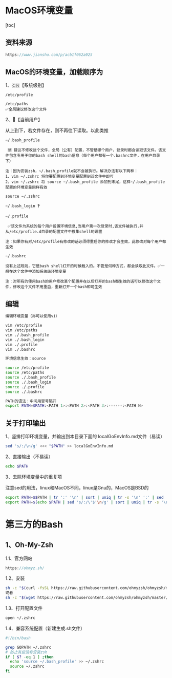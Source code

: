 # MacOS环境变量

[toc]

## 资料来源

```javascript
https://www.jianshu.com/p/acb1f062a925
```

## MacOS的环境变量，加载顺序为

1、🇨🇳【系统级别】

```
/etc/profile 
```

```
/etc/paths 
✅全局建议修改这个文件
```

2、👤【当前用户】

从上到下，若文件存在，则不再往下读取。以此类推

```
~/.bash_profile

 🈲 建议不修改这个文件，全局（公有）配置，不管是哪个用户，登录时都会读取该文件。该文件包含专用于你的bash shell的bash信息（每个用户都有一个.bashrc文件，在用户目录下）

注：因为安装zsh，~/.bash_profile就不会被执行。解决办法有以下两种：
1、vim ~/.zshrc 将你要配置到环境变量配置到该文件中即可
2、vim ~/.zshrc 将 source ~/.bash_profile 添加到末尾，这样~/.bash_profile配置的环境变量同样有效

source ~/.zshrc
```

```
~/.bash_login ❓
```

```
~/.profile

 ✅该文件为系统的每个用户设置环境信息,当用户第一次登录时,该文件被执行.并从/etc/profile.d目录的配置文件中搜集shell的设置

注：如果你有对/etc/profile有修改的话必须得重启你的修改才会生效，此修改对每个用户都生效
```

```
~/.bashrc 

没有上述规则，它是bash shell打开的时候载入的。不管是何种方式，都会读取此文件。✅一般在这个文件中添加系统级环境变量

注：对所有的使用bash的用户修改某个配置并在以后打开的bash都生效的话可以修改这个文件，修改这个文件不用重启，重新打开一个bash即可生效
```

## 编辑

```bash
编辑环境变量（亦可以使用vi）

vim /etc/profile
vim /etc/paths
vim ./.bash_profile
vim ./.bash_login
vim ./.profile
vim ./.bashrc
```

```bash
环境信息生效：source

source /etc/profile
source /etc/paths
source ./.bash_profile
source ./.bash_login
source ./.profile
source ./.bashrc
```

```bash
PATH的语法：中间用冒号隔开
export PATH=$PATH:<PATH 1>:<PATH 2>:<PATH 3>:------:<PATH N>
```

## 关于打印输出

1、竖排打印环境变量，并输出到本目录下面的 localGoEnvInfo.md文件（易读）

```bash
sed 's/:/\n/g' <<< "$PATH" >> localGoEnvInfo.md
```

2、直接输出（不易读）

```bash
echo $PATH
```

3、去除环境变量中的重复项

注意sed的用法，linux和MacOS不同，linux是Gnu的，MacOS是BSD的

```bash
export PATH=$$PATH | tr ':' '\n' | sort | uniq | tr -s '\n' ':' | sed 's/:$//g')
export PATH=$(echo $PATH | sed 's/:/\'$'\n/g' | sort | uniq | tr -s '\n' ':' | sed 's/:$//g')
```

# 第三方的Bash

## 1、Oh-My-Zsh

1.1、官方网站

```javascript
https://ohmyz.sh/
```

1.2、安装

```bash
sh -c "$(curl -fsSL https://raw.githubusercontent.com/ohmyzsh/ohmyzsh/master/tools/install.sh)"
或者
sh -c "$(wget https://raw.githubusercontent.com/ohmyzsh/ohmyzsh/master/tools/install.sh -O -)"
```

1.3、打开配置文件

```bash
open ~/.zshrc
```

1.4、兼容系统配置（新建生成.sh文件）

```bash
#!/bin/bash

grep GOPATH ~/.zshrc
# 防止有些没有安装zsh
if [ $? -eq 1 ] ;then
  echo 'source ~/.bash_profile' >> ~/.zshrc
  source ~/.zshrc
fi
```

